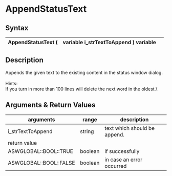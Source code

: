 # AppendStatusText

## Syntax

| AppendStatusText ( | variable i\_strTextToAppend ) variable |   |
| ------------------ | -------------------------------------- | - |

&#x20;

## Description

Appends the given text to the existing content in the status window dialog.\
\
Hints:\
If you turn in more than 100 lines will delete the next word in the oldest.\


## &#x20;Arguments & Return Values

| arguments              | range    | description                  |
| ---------------------- | -------- | ---------------------------- |
| i\_strTextToAppend     | string   | text which should be append. |
| return value           |          |                              |
| ASWGLOBAL::BOOL::TRUE  | boolean  | if successfully              |
| ASWGLOBAL::BOOL::FALSE | boolean  | in case an error occurred    |
